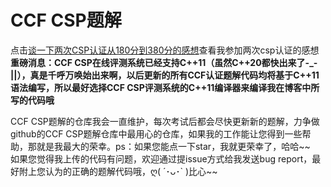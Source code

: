 # CCF CSP题解
点击[谈一下两次CSP认证从180分到380分的感想](https://blog.csdn.net/richenyunqi/article/details/83388315)查看我参加两次csp认证的感想<br>
**重磅消息：CCF CSP在线评测系统已经支持C++11（虽然C++20都快出来了-_-||），真是千呼万唤始出来啊，以后更新的所有CCF认证题解代码均将基于C++11语法编写，所以最好选择CCF CSP评测系统的C++11编译器来编译我在博客中所写的代码哦**

CCF CSP题解的仓库我会一直维护，每次考试后都会尽快更新新的题解，力争做github的CCF CSP题解仓库中最用心的仓库，如果我的工作能让您得到一些帮助，那就是我最大的荣幸。ps：如果您能点一下star，我就更荣幸了，哈哈\~~<br>
如果您觉得我上传的代码有问题，欢迎通过提issue方式给我发送bug report，最好附上您认为的正确的题解代码哦，ღ( ´･ᴗ･\` )比心\~~
